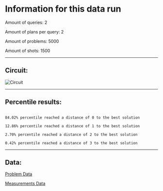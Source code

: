 # Information for this data runAmount of queries: 2Amount of plans per query: 2Amount of problems: 5000Amount of shots: 1500<hr>## Circuit:![Circuit](circuit.png)<hr>## Percentile results:```84.02% percentile reached a distance of 0 to the best solution12.86% percentile reached a distance of 1 to the best solution2.70% percentile reached a distance of 2 to the best solution0.42% percentile reached a distance of 3 to the best solution```<hr>## Data:[Problem Data](problems.csv)[Measurements Data](measurements.csv)